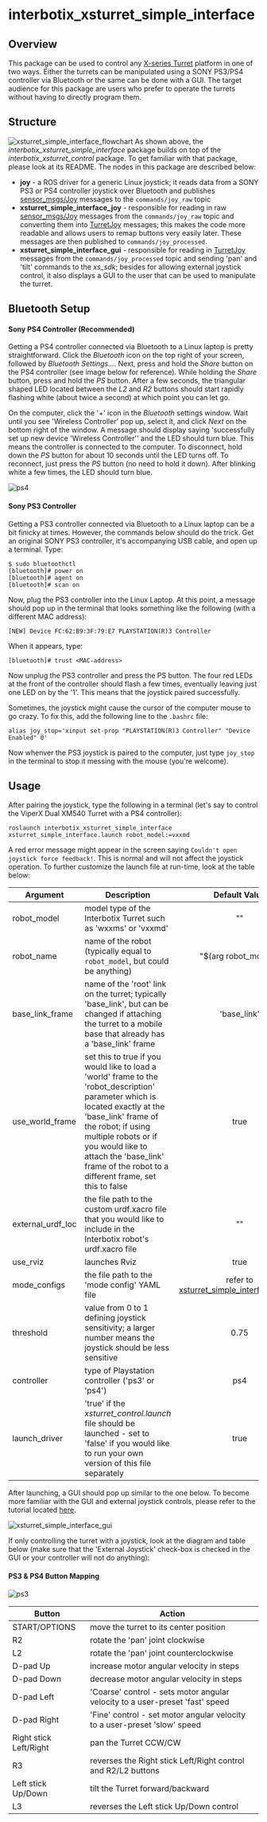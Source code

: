 # interbotix_xsturret_simple_interface

## Overview
This package can be used to control any [X-series Turret](https://www.trossenrobotics.com/c/robot-turrets.aspx) platform in one of two ways. Either the turrets can be manipulated using a SONY PS3/PS4 controller via Bluetooth or the same can be done with a GUI. The target audience for this package are users who prefer to operate the turrets without having to directly program them.

## Structure
![xsturret_simple_interface_flowchart](images/xsturret_simple_interface_flowchart.png)
As shown above, the *interbotix_xsturret_simple_interface* package builds on top of the *interbotix_xsturret_control* package. To get familiar with that package, please look at its README. The nodes in this package are described below:
- **joy** - a ROS driver for a generic Linux joystick; it reads data from a SONY PS3 or PS4 controller joystick over Bluetooth and publishes  [sensor_msgs/Joy](http://docs.ros.org/melodic/api/sensor_msgs/html/msg/Joy.html) messages to the `commands/joy_raw` topic
- **xsturret_simple_interface_joy** - responsible for reading in raw [sensor_msgs/Joy](http://docs.ros.org/melodic/api/sensor_msgs/html/msg/Joy.html) messages from the `commands/joy_raw` topic and converting them into [TurretJoy](msg/TurretJoy.msg) messages; this makes the code more readable and allows users to remap buttons very easily later. These messages are then published to `commands/joy_processed`.
- **xsturret_simple_interface_gui** - responsible for reading in [TurretJoy](msg/TurretJoy.msg) messages from the `commands/joy_processed` topic and sending 'pan' and 'tilt' commands to the *xs_sdk*; besides for allowing external joystick control, it also displays a GUI to the user that can be used to manipulate the turret.

## Bluetooth Setup
#### Sony PS4 Controller (Recommended)
Getting a PS4 controller connected via Bluetooth to a Linux laptop is pretty straightforward. Click the *Bluetooth* icon on the top right of your screen, followed by *Bluetooth Settings...*. Next, press and hold the *Share* button on the PS4 controller (see image below for reference). While holding the *Share* button, press and hold the *PS* button. After a few seconds, the triangular shaped LED located between the *L2* and *R2* buttons should start rapidly flashing white (about twice a second) at which point you can let go.

On the computer, click the '+' icon in the *Bluetooth* settings window. Wait until you see 'Wireless Controller' pop up, select it, and click *Next* on the bottom right of the window. A message should display saying 'successfully set up new device 'Wireless Controller'' and the LED should turn blue. This means the controller is connected to the computer. To disconnect, hold down the *PS* button for about 10 seconds until the LED turns off. To reconnect, just press the *PS* button (no need to hold it down). After blinking white a few times, the LED should turn blue.

![ps4](images/ps4.jpg)

#### Sony PS3 Controller
Getting a PS3 controller connected via Bluetooth to a Linux laptop can be a bit finicky at times. However, the commands below should do the trick. Get an original SONY PS3 controller, it's accompanying USB cable, and open up a terminal. Type:
```
$ sudo bluetoothctl
[bluetooth]# power on
[bluetooth]# agent on
[bluetooth]# scan on
```
Now, plug the PS3 controller into the Linux Laptop. At this point, a message should pop up in the terminal that looks something like the following (with a different MAC address):
```
[NEW] Device FC:62:B9:3F:79:E7 PLAYSTATION(R)3 Controller
```
When it appears, type:
```
[bluetooth]# trust <MAC-address>
```
Now unplug the PS3 controller and press the PS button. The four red LEDs at the front of the controller should flash a few times, eventually leaving just one LED on by the '1'. This means that the joystick paired successfully.

Sometimes, the joystick might cause the cursor of the computer mouse to go crazy. To fix this, add the following line to the `.bashrc` file:
```
alias joy_stop='xinput set-prop "PLAYSTATION(R)3 Controller" "Device Enabled" 0'
```
Now whenver the PS3 joystick is paired to the computer, just type `joy_stop` in the terminal to stop it messing with the mouse (you're welcome).

## Usage
After pairing the joystick, type the following in a terminal (let's say to control the ViperX Dual XM540 Turret with a PS4 controller):
```
roslaunch interbotix_xsturret_simple_interface xsturret_simple_interface.launch robot_model:=vxxmd
```
A red error message might appear in the screen saying `Couldn't open joystick force feedback!`. This is normal and will not affect the joystick operation. To further customize the launch file at run-time, look at the table below:

| Argument | Description | Default Value |
| -------- | ----------- | :-----------: |
| robot_model | model type of the Interbotix Turret such as 'wxxms' or 'vxxmd' | "" |
| robot_name | name of the robot (typically equal to `robot_model`, but could be anything) | "$(arg robot_model)" |
| base_link_frame | name of the 'root' link on the turret; typically 'base_link', but can be changed if attaching the turret to a mobile base that already has a 'base_link' frame| 'base_link' |
| use_world_frame | set this to true if you would like to load a 'world' frame to the 'robot_description' parameter which is located exactly at the 'base_link' frame of the robot; if using multiple robots or if you would like to attach the 'base_link' frame of the robot to a different frame, set this to false | true |  
| external_urdf_loc | the file path to the custom urdf.xacro file that you would like to include in the Interbotix robot's urdf.xacro file| "" |
| use_rviz | launches Rviz | true |
| mode_configs | the file path to the 'mode config' YAML file | refer to [xsturret_simple_interface.launch](launch/xsturret_simple_interface.launch) |
| threshold | value from 0 to 1 defining joystick sensitivity; a larger number means the joystick should be less sensitive | 0.75 |
| controller | type of Playstation controller ('ps3' or 'ps4') | ps4 |
| launch_driver | 'true' if the *xsturret_control.launch* file should be launched - set to 'false' if you would like to run your own version of this file separately | true |

After launching, a GUI should pop up similar to the one below. To become more familiar with the GUI and external joystick controls, please refer to the tutorial located [here](Turret_Control_Tutorial.pdf).

![xsturret_simple_interface_gui](images/xsturret_simple_interface_gui.png)

If only controlling the turret with a joystick, look at the diagram and table below (make sure that the 'External Joystick' check-box is checked in the GUI or your controller will not do anything):

#### PS3 & PS4 Button Mapping

![ps3](images/ps3.jpg)

| Button | Action |
| ------ | ------ |
| START/OPTIONS | move the turret to its center position |
| R2 | rotate the 'pan' joint clockwise |
| L2 | rotate the 'pan' joint counterclockwise |
| D-pad Up | increase motor angular velocity in steps |
| D-pad Down | decrease motor angular velocity in steps|
| D-pad Left | 'Coarse' control - sets motor angular velocity to a user-preset 'fast' speed |
| D-pad Right | 'Fine' control - set motor angular velocity to a user-preset 'slow' speed |
| Right stick Left/Right | pan the Turret CCW/CW |
| R3 | reverses the Right stick Left/Right control and R2/L2 buttons |
| Left stick Up/Down | tilt the Turret forward/backward |
| L3 | reverses the Left stick Up/Down control|
